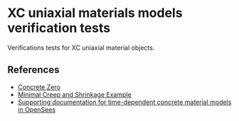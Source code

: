 # XC uniaxial materials models verification tests


Verifications tests for XC uniaxial material objects.

## References
- [Concrete Zero](https://portwooddigital.com/2023/07/09/concrete-zero/)
- [Minimal Creep and Shrinkage Example](https://portwooddigital.com/2023/05/28/minimal-creep-and-shrinkage-example/)
- [Supporting documentation for time-dependent concrete material models in OpenSees](https://data.mendeley.com/datasets/z4gxnhchky/4)
